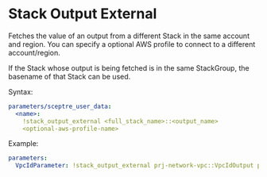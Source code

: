 # Stack Output External

Fetches the value of an output from a different Stack in the same account and
region. You can specify a optional AWS profile to connect to a different
account/region.

If the Stack whose output is being fetched is in the same StackGroup, the
basename of that Stack can be used.

Syntax:

```yaml
parameters/sceptre_user_data:
  <name>:
    !stack_output_external <full_stack_name>::<output_name>
    <optional-aws-profile-name>
```

Example:

```yaml
parameters:
  VpcIdParameter: !stack_output_external prj-network-vpc::VpcIdOutput prod
```

